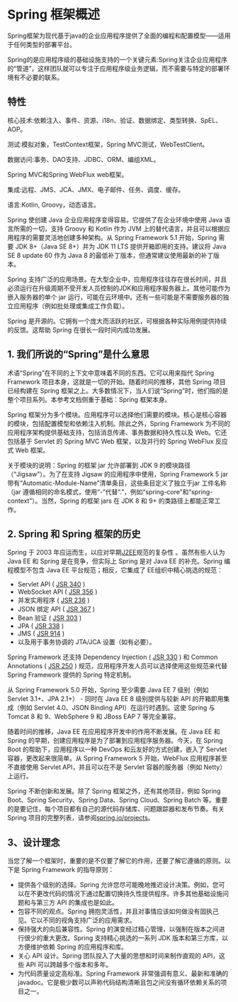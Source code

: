 # Spring 框架概述

Spring框架为现代基于java的企业应用程序提供了全面的编程和配置模型——适用于任何类型的部署平台。

Spring的是应用程序级的基础设施支持的一个关键元素:Spring关注企业应用程序的“管道”，这样团队就可以专注于应用程序级业务逻辑，而不需要与特定的部署环境有不必要的联系。



## 特性

核心技术:依赖注入、事件、资源、i18n、验证、数据绑定、类型转换、SpEL、AOP。

测试:模拟对象，TestContext框架，Spring MVC测试，WebTestClient。

数据访问:事务、DAO支持、JDBC、ORM、编组XML。

Spring MVC和Spring WebFlux web框架。

集成:远程、JMS、JCA、JMX、电子邮件、任务、调度、缓存。

语言:Kotlin, Groovy，动态语言。



Spring 使创建 Java 企业应用程序变得容易。它提供了在企业环境中使用 Java 语言所需的一切，支持 Groovy 和 Kotlin 作为 JVM 上的替代语言，并且可以根据应用程序的需要灵活地创建多种架构。从 Spring Framework 5.1 开始，Spring 需要 JDK 8+（Java SE 8+）并为 JDK 11 LTS 提供开箱即用的支持。建议将 Java SE 8 update 60 作为 Java 8 的最低补丁版本，但通常建议使用最新的补丁版本。

Spring 支持广泛的应用场景。在大型企业中，应用程序往往存在很长时间，并且必须运行在升级周期不受开发人员控制的JDK和应用程序服务器上。其他可能作为嵌入服务器的单个 jar 运行，可能在云环境中。还有一些可能是不需要服务器的独立应用程序（例如批处理或集成工作负载）。

Spring 是开源的。它拥有一个庞大而活跃的社区，可根据各种实际用例提供持续的反馈。这帮助 Spring 在很长一段时间内成功发展。

## 1. 我们所说的“Spring”是什么意思

术语“Spring”在不同的上下文中意味着不同的东西。它可以用来指代 Spring Framework 项目本身，这就是一切的开始。随着时间的推移，其他 Spring 项目已经构建在 Spring 框架之上。大多数情况下，当人们说“Spring”时，他们指的是整个项目系列。本参考文档侧重于基础：Spring 框架本身。

Spring 框架分为多个模块。应用程序可以选择他们需要的模块。核心是核心容器的模块，包括配置模型和依赖注入机制。除此之外，Spring Framework 为不同的应用程序架构提供基础支持，包括消息传递、事务数据和持久性以及 Web。它还包括基于 Servlet 的 Spring MVC Web 框架，以及并行的 Spring WebFlux 反应式 Web 框架。

关于模块的说明：Spring 的框架 jar 允许部署到 JDK 9 的模块路径（“Jigsaw”）。为了在支持 Jigsaw 的应用程序中使用，Spring Framework 5 jar 带有“Automatic-Module-Name”清单条目，这些条目定义了独立于jar 工件名称（jar 遵循相同的命名模式，使用“-”代替“.”，例如“spring-core”和“spring-context”）。当然，Spring 的框架 jars 在 JDK 8 和 9+ 的类路径上都能正常工作。

## 2. Spring 和 Spring 框架的历史

Spring 于 2003 年应运而生，以应对早期[J2EE](https://en.wikipedia.org/wiki/Java_Platform,_Enterprise_Edition)规范的复杂性 。虽然有些人认为 Java EE 和 Spring 是在竞争，但实际上 Spring 是对 Java EE 的补充。Spring 编程模型不包含 Java EE 平台规范；相反，它集成了 EE组织中精心挑选的规范：

- Servlet API ( [JSR 340](https://jcp.org/en/jsr/detail?id=340) )
- WebSocket API ( [JSR 356](https://www.jcp.org/en/jsr/detail?id=356) )
- 并发实用程序 ( [JSR 236](https://www.jcp.org/en/jsr/detail?id=236) )
- JSON 绑定 API ( [JSR 367](https://jcp.org/en/jsr/detail?id=367) )
- Bean 验证 ( [JSR 303](https://jcp.org/en/jsr/detail?id=303) )
- JPA ( [JSR 338](https://jcp.org/en/jsr/detail?id=338) )
- JMS ( [JSR 914](https://jcp.org/en/jsr/detail?id=914) )
- 以及用于事务协调的 JTA/JCA 设置（如有必要）。

Spring Framework 还支持 Dependency Injection ( [JSR 330](https://www.jcp.org/en/jsr/detail?id=330) ) 和 Common Annotations ( [JSR 250](https://jcp.org/en/jsr/detail?id=250) ) 规范，应用程序开发人员可以选择使用这些规范来代替 Spring Framework 提供的 Spring 特定机制。

从 Spring Framework 5.0 开始，Spring 至少需要 Java EE 7 级别（例如 Servlet 3.1+、JPA 2.1+） - 同时在 Java EE 8 级别提供与较新 API 的开箱即用集成（例如 Servlet 4.0、JSON Binding API）在运行时遇到。这使 Spring 与 Tomcat 8 和 9、WebSphere 9 和 JBoss EAP 7 等完全兼容。

随着时间的推移，Java EE 在应用程序开发中的作用不断发展。在 Java EE 和 Spring 的早期，创建应用程序是为了部署到应用程序服务器。今天，在 Spring Boot 的帮助下，应用程序以一种 DevOps 和云友好的方式创建，嵌入了 Servlet 容器，更改起来很简单。从 Spring Framework 5 开始，WebFlux 应用程序甚至不直接使用 Servlet API，并且可以在不是 Servlet 容器的服务器（例如 Netty）上运行。

Spring 不断创新和发展。除了 Spring 框架之外，还有其他项目，例如 Spring Boot、Spring Security、Spring Data、Spring Cloud、Spring Batch 等。重要的是要记住，每个项目都有自己的源代码存储库、问题跟踪器和发布节奏。有关Spring 项目的完整列表，请参阅[spring.io/projects](https://spring.io/projects)。

## 3、设计理念

当您了解一个框架时，重要的是不仅要了解它的作用，还要了解它遵循的原则。以下是 Spring Framework 的指导原则：

- 提供各个级别的选择。Spring 允许您尽可能晚地推迟设计决策。例如，您可以在不更改代码的情况下通过配置切换持久性提供程序。许多其他基础设施问题和与第三方 API 的集成也是如此。
- 包容不同的观点。Spring 拥抱灵活性，并且对事情应该如何做没有固执己见。它以不同的视角支持广泛的应用需求。
- 保持强大的向后兼容性。Spring 的演变经过精心管理，以强制在版本之间进行很少的重大更改。Spring 支持精心挑选的一系列 JDK 版本和第三方库，以方便维护依赖 Spring 的应用程序和库。
- 关心 API 设计。Spring 团队投入了大量的思想和时间来制作直观的 API，这些 API 可以跨越多个版本和多年。
- 为代码质量设定高标准。Spring Framework 非常强调有意义、最新和准确的 javadoc。它是极少数可以声称代码结构清晰且包之间没有循环依赖关系的项目之一。